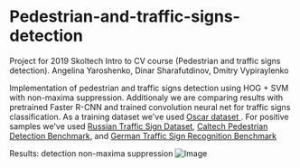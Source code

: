 # Pedestrian-and-traffic-signs-detection
Project for 2019 Skoltech Intro to CV course (Pedestrian and traffic signs detection). Angelina Yaroshenko, Dinar Sharafutdinov, Dmitry Vypiraylenko

Implementation of pedestrian and traffic signs detection using HOG + SVM with non-maxima suppression. Additionaly we are comparing results with pretrained Faster R-CNN and trained convolution neural net for traffic signs classification. As a training dataset we've used <a href="http://oscar.skoltech.ru/"> Oscar dataset </a>. For positive samples we've used <a href="http://graphics.cs.msu.ru/ru/node/1266">Russian Traffic Sign Dataset</a>, <a href="http://www.vision.caltech.edu/Image_Datasets/CaltechPedestrians/">Caltech Pedestrian Detection Benchmark</a>, and <a href="http://benchmark.ini.rub.de/">German Traffic Sign Recognition Benchmark</a>

Results: detection non-maxima suppression
![Image](https://dinarkino.github.com/images/det-non-maxima-suppr.jpg)




